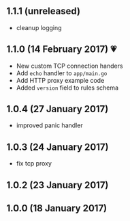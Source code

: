 ## 1.1.1 (unreleased)

* cleanup logging

## 1.1.0 (14 February 2017) 💗

* New custom TCP connection handers
* Add `echo` handler to `app/main.go`
* Add HTTP proxy example code
* Added `version` field to rules schema

## 1.0.4 (27 January 2017)

* improved panic handler

## 1.0.3 (24 January 2017)

* fix tcp proxy

## 1.0.2 (23 January 2017)

## 1.0.0 (18 January 2017)
